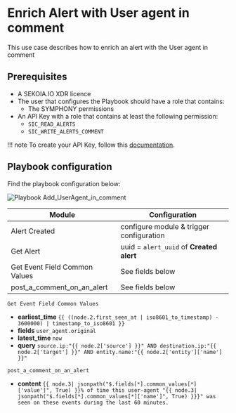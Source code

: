 # Enrich Alert with User agent in comment

This use case describes how to enrich an alert with the User agent in comment

## Prerequisites

- A SEKOIA.IO XDR licence
- The user that configures the Playbook should have a role that contains:
	* The SYMPHONY permissions
- An API Key with a role that contains at least the following permission:
	* `SIC_READ_ALERTS`
	* `SIC_WRITE_ALERTS_COMMENT`

!!! note
    To create your API Key, follow this [documentation](../../../getting_started/generate_api_keys.md).

## Playbook configuration

Find the playbook configuration below: 

![Playbook Add_UserAgent_in_comment](docs/assets/playbooks/library/UseCases/Add_UserAgent_in_comment.md.png)

| Module | Configuration |
| --- | --- |
| Alert Created | configure module & trigger configuration |
| Get Alert | uuid = `alert_uuid` of **Created alert** |
| Get Event Field Common Values | See fields below |
| post_a_comment_on_an_alert | See fields below |



`Get Event Field Common Values`
  - **earliest_time**   `{{ ((node.2.first_seen_at | iso8601_to_timestamp) - 3600000) | timestamp_to_iso8601 }}`
  - **fields**  `user_agent.original`
  - **latest_time**    `now`    
  - **query**   `source.ip:"{{ node.2['source'] }}" AND destination.ip:"{{ node.2['target'] }}" AND entity.name:"{{ node.2['entity']['name'] }}"`
    
`post_a_comment_on_an_alert`
  - **content**  `{{ node.3| jsonpath("$.fields[*].common_values[*]['value']", True) }}% of time this user-agent "{{ node.3| jsonpath("$.fields[*].common_values[*]['name']", True) }}}" was seen on these events during the last 60 minutes.`
